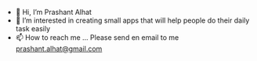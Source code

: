 - 👋 Hi, I’m Prashant Alhat
- 👀 I’m interested in creating small apps that will help people do their daily task easily
- 📫 How to reach me ... Please send en email to me prashant.alhat@gmail.com

<!---
prashantalhat1406/prashantalhat1406 is a ✨ special ✨ repository because its `README.md` (this file) appears on your GitHub profile.
You can click the Preview link to take a look at your changes.
--->
